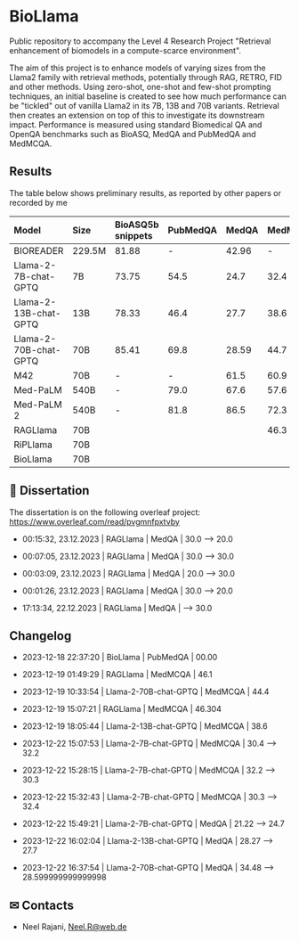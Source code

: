 # BioLlama
Public repository to accompany the Level 4 Research Project "Retrieval enhancement of biomodels in a compute-scarce environment".

The aim of this project is to enhance models of varying sizes from the Llama2 family with retrieval methods, potentially through RAG, RETRO, FID and other methods. Using zero-shot, one-shot and few-shot prompting techniques, an initial baseline is created to see how much performance can be "tickled" out of vanilla Llama2 in its 7B, 13B and 70B variants. Retrieval then creates an extension on top of this to investigate its downstream impact. Performance is measured using standard Biomedical QA and OpenQA benchmarks such as BioASQ, MedQA and PubMedQA and MedMCQA.

## Results
The table below shows preliminary results, as reported by other papers or recorded by me

 <!-- table -->
| Model                 | Size   | BioASQ5b snippets   | PubMedQA   | MedQA   | MedMCQA   |
|:----------------------|:-------|:--------------------|:-----------|:--------|:----------|
| BIOREADER             | 229.5M | 81.88               | -          | 42.96   | -         |
| Llama-2-7B-chat-GPTQ  | 7B     | 73.75               | 54.5       | 24.7    | 32.4      |
| Llama-2-13B-chat-GPTQ | 13B    | 78.33               | 46.4       | 27.7    | 38.6      |
| Llama-2-70B-chat-GPTQ | 70B    | 85.41               | 69.8       | 28.59   | 44.7      |
| M42                   | 70B    | -                   | -          | 61.5    | 60.9      |
| Med-PaLM              | 540B   | -                   | 79.0       | 67.6    | 57.6      |
| Med-PaLM 2            | 540B   | -                   | 81.8       | 86.5    | 72.3      |
| RAGLlama              | 70B    |                     |            |         | 46.3      |
| RiPLlama              | 70B    |                     |            |         |           |
| BioLlama              | 70B    |                     |            |         |           |
<!-- table -->

## 🔎 Dissertation
The dissertation is on the following overleaf project: https://www.overleaf.com/read/pvgmnfpxtvby

<!-- changelog -->
 * 00:15:32, 23.12.2023 | RAGLlama | MedQA | 30.0 --> 20.0

 * 00:07:05, 23.12.2023 | RAGLlama | MedQA | 30.0 --> 30.0

 * 00:03:09, 23.12.2023 | RAGLlama | MedQA | 20.0 --> 30.0

 * 00:01:26, 23.12.2023 | RAGLlama | MedQA | 30.0 --> 20.0

 * 17:13:34, 22.12.2023 | RAGLlama | MedQA |  --> 30.0


## Changelog
 * 2023-12-18 22:37:20 | BioLlama | PubMedQA | 00.00

 * 2023-12-19 01:49:29 | RAGLlama | MedMCQA | 46.1

 * 2023-12-19 10:33:54 | Llama-2-70B-chat-GPTQ | MedMCQA | 44.4

 * 2023-12-19 15:07:21 | RAGLlama | MedMCQA | 46.304

 * 2023-12-19 18:05:44 | Llama-2-13B-chat-GPTQ | MedMCQA | 38.6

 * 2023-12-22 15:07:53 | Llama-2-7B-chat-GPTQ | MedMCQA | 30.4 --> 32.2

 * 2023-12-22 15:28:15 | Llama-2-7B-chat-GPTQ | MedMCQA |  32.2       --> 30.3

 * 2023-12-22 15:32:43 | Llama-2-7B-chat-GPTQ | MedMCQA | 30.3 --> 32.4

 * 2023-12-22 15:49:21 | Llama-2-7B-chat-GPTQ | MedQA | 21.22 --> 24.7

 * 2023-12-22 16:02:04 | Llama-2-13B-chat-GPTQ | MedQA | 28.27 --> 27.7

 * 2023-12-22 16:37:54 | Llama-2-70B-chat-GPTQ | MedQA | 34.48 --> 28.599999999999998







<!-- changelog -->

## ✉ Contacts
* Neel Rajani, Neel.R@web.de
